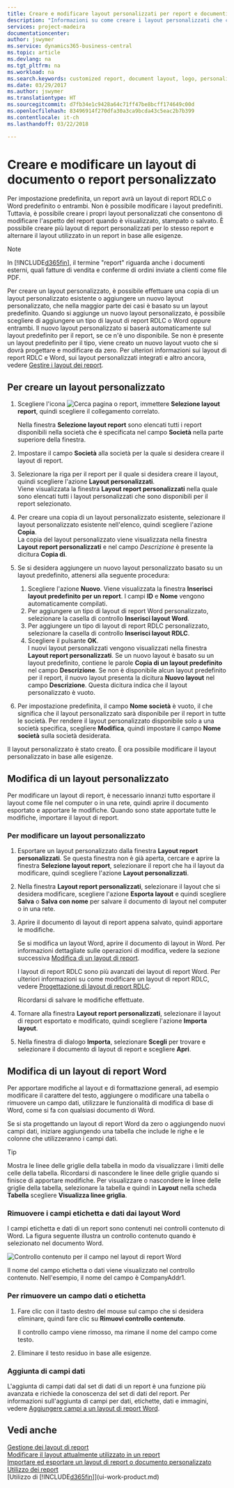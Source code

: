 ```yaml
---
title: Creare e modificare layout personalizzati per report e documenti | Microsoft Docs
description: "Informazioni su come creare i layout personalizzati che consentono di modificare l'aspetto del report quando è visualizzato, stampato o salvato."
services: project-madeira
documentationcenter: 
author: jswymer
ms.service: dynamics365-business-central
ms.topic: article
ms.devlang: na
ms.tgt_pltfrm: na
ms.workload: na
ms.search.keywords: customized report, document layout, logo, personalize
ms.date: 03/29/2017
ms.author: jswymer
ms.translationtype: HT
ms.sourcegitcommit: d7fb34e1c9428a64c71ff47be8bcff174649c00d
ms.openlocfilehash: 83496914f270dfa30a3ca9bcda43c5eac2b7b399
ms.contentlocale: it-ch
ms.lasthandoff: 03/22/2018

---
```

# <a name="create-and-modify-a-custom-report-or-document-layout"></a>Creare e modificare un layout di documento o report personalizzato
Per impostazione predefinita, un report avrà un layout di report RDLC o Word predefinito o entrambi. Non è possibile modificare i layout predefiniti. Tuttavia, è possibile creare i propri layout personalizzati che consentono di modificare l'aspetto del report quando è visualizzato, stampato o salvato. È possibile creare più layout di report personalizzati per lo stesso report e alternare il layout utilizzato in un report in base alle esigenze.

> [!NOTE]  
>   In [!INCLUDE[d365fin](includes/d365fin_md.md)], il termine "report" riguarda anche i documenti esterni, quali fatture di vendita e conferme di ordini inviate a clienti come file PDF.

Per creare un layout personalizzato, è possibile effettuare una copia di un layout personalizzato esistente o aggiungere un nuovo layout personalizzato, che nella maggior parte dei casi è basato su un layout predefinito. Quando si aggiunge un nuovo layout personalizzato, è possibile scegliere di aggiungere un tipo di layout di report RDLC o Word oppure entrambi. Il nuovo layout personalizzato si baserà automaticamente sul layout predefinito per il report, se ce n'è uno disponibile. Se non è presente un layout predefinito per il tipo, viene creato un nuovo layout vuoto che si dovrà progettare e modificare da zero. Per ulteriori informazioni sui layout di report RDLC e Word, sui layout personalizzati integrati e altro ancora, vedere [Gestire i layout dei report](ui-manage-report-layouts.md).  

## <a name="to-create-a-custom-layout"></a>Per creare un layout personalizzato
1. Scegliere l'icona ![Cerca pagina o report](media/ui-search/search_small.png "icona Cerca pagina o report"), immettere **Selezione layout report**, quindi scegliere il collegamento correlato.

    Nella finestra **Selezione layout report** sono elencati tutti i report disponibili nella società che è specificata nel campo **Società** nella parte superiore della finestra.
2. Impostare il campo **Società** alla società per la quale si desidera creare il layout di report.
3. Selezionare la riga per il report per il quale si desidera creare il layout, quindi scegliere l'azione **Layout personalizzati**.  
   Viene visualizzata la finestra **Layout report personalizzati** nella quale sono elencati tutti i layout personalizzati che sono disponibili per il report selezionato.
4. Per creare una copia di un layout personalizzato esistente, selezionare il layout personalizzato esistente nell'elenco, quindi scegliere l'azione **Copia**.  
   La copia del layout personalizzato viene visualizzata nella finestra **Layout report personalizzati** e nel campo *Descrizione* è presente la dicitura **Copia di**.
5. Se si desidera aggiungere un nuovo layout personalizzato basato su un layout predefinito, attenersi alla seguente procedura:  
   1. Scegliere l'azione **Nuovo**. Viene visualizzata la finestra **Inserisci layout predefinito per un report**. I campi **ID** e **Nome** vengono automaticamente compilati.
   2. Per aggiungere un tipo di layout di report Word personalizzato, selezionare la casella di controllo **Inserisci layout Word**.
   3. Per aggiungere un tipo di layout di report RDLC personalizzato, selezionare la casella di controllo **Inserisci layout RDLC**.
   4. Scegliere il pulsante **OK**.  
      I nuovi layout personalizzati vengono visualizzati nella finestra **Layout report personalizzati**. Se un nuovo layout è basato su un layout predefinito, contiene le parole **Copia di un layout predefinito** nel campo **Descrizione**. Se non è disponibile alcun layout predefinito per il report, il nuovo layout presenta la dicitura **Nuovo layout** nel campo **Descrizione**. Questa dicitura indica che il layout personalizzato è vuoto.
6. Per impostazione predefinita, il campo **Nome società** è vuoto, il che significa che il layout personalizzato sarà disponibile per il report in tutte le società. Per rendere il layout personalizzato disponibile solo a una società specifica, scegliere **Modifica**, quindi impostare il campo **Nome società** sulla società desiderata.

Il layout personalizzato è stato creato. È ora possibile modificare il layout personalizzato in base alle esigenze.

## <a name="ModifyCustomLayout"></a>Modifica di un layout personalizzato
Per modificare un layout di report, è necessario innanzi tutto esportare il layout come file nel computer o in una rete, quindi aprire il documento esportato e apportare le modifiche. Quando sono state apportate tutte le modifiche, importare il layout di report.

### <a name="to-modify-a-custom-layout"></a>Per modificare un layout personalizzato
1.  Esportare un layout personalizzato dalla finestra **Layout report personalizzati**. Se questa finestra non è già aperta, cercare e aprire la finestra **Selezione layout report**, selezionare il report che ha il layout da modificare, quindi scegliere l'azione **Layout personalizzati**.  
2.  Nella finestra **Layout report personalizzati**, selezionare il layout che si desidera modificare, scegliere l'azione **Esporta layout** e quindi scegliere **Salva** o **Salva con nome** per salvare il documento di layout nel computer o in una rete.  

3.  Aprire il documento di layout di report appena salvato, quindi apportare le modifiche.

      Se si modifica un layout Word, aprire il documento di layout in Word. Per informazioni dettagliate sulle operazioni di modifica, vedere la sezione successiva [Modifica di un layout di report](ui-how-create-custom-report-layout.md#MakeChangesToLayout).

      I layout di report RDLC sono più avanzati dei layout di report Word. Per ulteriori informazioni su come modificare un layout di report RDLC, vedere [Progettazione di layout di report RDLC](/dynamics-nav/Designing-RDLC-Report-Layouts).

      Ricordarsi di salvare le modifiche effettuate.

4.  Tornare alla finestra **Layout report personalizzati**, selezionare il layout di report esportato e modificato, quindi scegliere l'azione **Importa layout**.  

5. Nella finestra di dialogo **Importa**, selezionare **Scegli** per trovare e selezionare il documento di layout di report e scegliere **Apri**.

##  <a name="MakeChangesToLayout"></a>Modifica di un layout di report Word  
Per apportare modifiche al layout e di formattazione generali, ad esempio modificare il carattere del testo, aggiungere o modificare una tabella o rimuovere un campo dati, utilizzare le funzionalità di modifica di base di Word, come si fa con qualsiasi documento di Word.

Se si sta progettando un layout di report Word da zero o aggiungendo nuovi campi dati, iniziare aggiungendo una tabella che include le righe e le colonne che utilizzeranno i campi dati.

> [!TIP]  
>  Mostra le linee delle griglie della tabella in modo da visualizzare i limiti delle celle della tabella. Ricordarsi di nascondere le linee delle griglie quando si finisce di apportare modifiche. Per visualizzare o nascondere le linee delle griglie della tabella, selezionare la tabella e quindi in **Layout** nella scheda **Tabella** scegliere **Visualizza linee griglia**.  

###  <a name="RemoveField"></a> Rimuovere i campi etichetta e dati dai layout Word  
 I campi etichetta e dati di un report sono contenuti nei controlli contenuto di Word. La figura seguente illustra un controllo contenuto quando è selezionato nel documento Word.  

 ![Controllo contenuto per il campo nel layout di report Word](media/nav_wordreportlayouts_contentcontrol.png "NAV_WordReportLayouts_ContentControl")  

 Il nome del campo etichetta o dati viene visualizzato nel controllo contenuto. Nell'esempio, il nome del campo è CompanyAddr1.  

### <a name="to-remove-a-label-or-data-field"></a>Per rimuovere un campo dati o etichetta  

1.  Fare clic con il tasto destro del mouse sul campo che si desidera eliminare, quindi fare clic su **Rimuovi controllo contenuto**.  

     Il controllo campo viene rimosso, ma rimane il nome del campo come testo.  

2.  Eliminare il testo residuo in base alle esigenze.  

### <a name="adding-data-fields"></a>Aggiunta di campi dati
L'aggiunta di campi dati dal set di dati di un report è una funzione più avanzata e richiede la conoscenza del set di dati del report. Per informazioni sull'aggiunta di campi per dati, etichette, dati e immagini, vedere [Aggiungere campi a un layout di report Word](ui-how-add-fields-word-report-layout.md).  


## <a name="see-also"></a>Vedi anche
[Gestione dei layout di report](ui-manage-report-layouts.md)  
[Modificare il layout attualmente utilizzato in un report](ui-how-change-layout-currently-used-report.md)  
[Importare ed esportare un layout di report o documento personalizzato](ui-how-import-and-export-report-layout.md)  
[Utilizzo dei report](ui-work-report.md)  
[Utilizzo di [!INCLUDE[d365fin](includes/d365fin_md.md)]](ui-work-product.md)  


